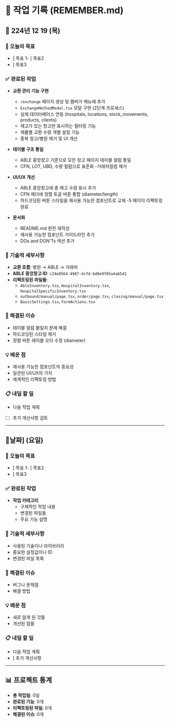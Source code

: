 # 📝 작업 기록 (REMEMBER.md)

## 📅 224년 12 19 (목)

### 🎯 오늘의 목표

- ] 목표 1- ] 목표2
- ] 목표3

### ✅ 완료된 작업

- **교환 관리 기능 구현**

  - `/exchange` 페이지 생성 및 햄버거 메뉴에 추가
  - `ExchangeMethodModal.tsx` 모달 구현 (2단계 프로세스)
  - 실제 데이터베이스 연동 (hospitals, locations, stock_movements, products, clients)
  - 재고가 있는 창고만 표시하는 필터링 기능
  - 제품별 교환 수량 개별 설정 기능
  - 중복 창고/병원 제거 및 UI 개선

- **테이블 구조 통일**

  - ABLE 중앙창고 기준으로 모든 창고 페이지 테이블 컬럼 통일
  - CFN, LOT, UBD, 수량 컬럼으로 표준화 -거래처컬럼 제거

- **UI/UX 개선**

  - ABLE 중앙창고에 총 재고 수량 표시 추가
  - CFN 헤더에 정렬 토글 버튼 통합 (diameter/length)
  - 하드코딩된 버튼 스타일을 재사용 가능한 컴포넌트로 교체
    -5 페이지 리팩토링 완료

- **문서화**
  - README.md 완전 재작성
  - 재사용 가능한 컴포넌트 가이드라인 추가
  - DOs and DON'Ts 섹션 추가

### 🔧 기술적 세부사항

- **교환 흐름**: 병원 → ABLE → 거래처
- **ABLE 중앙창고 ID**: `c24e8564-4987-4cfd-bd0e9f05a4ab541`
- **리팩토링된 파일들**:
  - `AbleInventory.tsx`, `HospitalInventory.tsx`, `HospitalSpecificInventory.tsx`
  - `outbound/manual/page.tsx`, `order/page.tsx`, `closing/manual/page.tsx`
  - `BasicSettings.tsx`, `FormActions.tsx`

### 🐛 해결된 이슈

- 테이블 컬럼 불일치 문제 해결
- 하드코딩된 스타일 제거
- 정렬 버튼 레이블 오타 수정 (diameter)

### 💡 배운 점

- 재사용 가능한 컴포넌트의 중요성
- 일관된 UI/UX의 가치
- 체계적인 리팩토링 방법

### 📋 내일 할 일

- 다음 작업 계획
- [ ] 추가 개선사항 검토

---

## 📅날짜] (요일)

### 🎯 오늘의 목표

- ] 목표 1- ] 목표2
- ] 목표3

### ✅ 완료된 작업

- **작업 카테고리**
  - 구체적인 작업 내용
  - 변경된 파일들
  - 주요 기능 설명

### 🔧 기술적 세부사항

- 사용된 기술이나 라이브러리
- 중요한 설정값이나 ID
- 변경된 파일 목록

### 🐛 해결된 이슈

- 버그나 문제점
- 해결 방법

### 💡 배운 점

- 새로 알게 된 것들
- 개선된 점들

### 📋 내일 할 일

- 다음 작업 계획
- ] 추가 개선사항

---

## 📊 프로젝트 통계

- **총 작업일**: 0일
- **완료된 기능**: 0개
- **리팩토링된 파일**: 0개
- **해결된 이슈**: 0개
